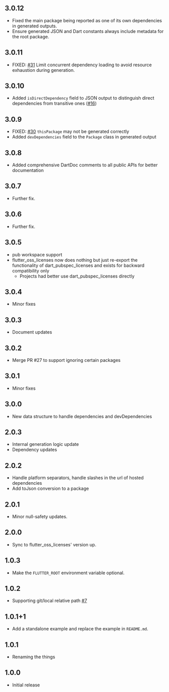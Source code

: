## 3.0.12

- Fixed the main package being reported as one of its own dependencies in generated outputs.
- Ensure generated JSON and Dart constants always include metadata for the root package.

## 3.0.11

- FIXED: [#31](https://github.com/espresso3389/flutter_oss_licenses/issues/31) Limit concurrent dependency loading to avoid resource exhaustion during generation.

## 3.0.10

- Added `isDirectDependency` field to JSON output to distinguish direct dependencies from transitive ones ([#16](https://github.com/espresso3389/flutter_oss_licenses/issues/16))

## 3.0.9

- FIXED: [#30](https://github.com/espresso3389/flutter_oss_licenses/issues/30) `thisPackage` may not be generated correctly
- Added `devDependencies` field to the `Package` class in generated output

## 3.0.8

- Added comprehensive DartDoc comments to all public APIs for better documentation

## 3.0.7

- Further fix.

## 3.0.6

- Further fix.

## 3.0.5

- pub workspace support
- flutter_oss_licenses now does nothing but just re-export the functionality of dart_pubspec_licenses and exists for backward compatibility only
  - Projects had better use dart_pubspec_licenses directly

## 3.0.4

- Minor fixes

## 3.0.3

- Document updates

## 3.0.2

- Merge PR #27 to support ignoring certain packages

## 3.0.1

- Minor fixes

## 3.0.0

- New data structure to handle dependencies and devDependencies

## 2.0.3

- Internal generation logic update
- Dependency updates

## 2.0.2

- Handle platform separators, handle slashes in the url of hosted dependencies
- Add toJson conversion to a package

## 2.0.1

- Minor null-safety updates.

## 2.0.0

- Sync to flutter_oss_licenses' version up.

## 1.0.3

- Make the `FLUTTER_ROOT` environment variable optional.

## 1.0.2

- Supporting git/local relative path [#7](https://github.com/espresso3389/flutter_oss_licenses/issues/7)

## 1.0.1+1

- Add a standalone example and replace the example in `README.md`.

## 1.0.1

- Renaming the things

## 1.0.0

- Initial release

